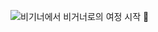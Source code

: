 ![비기너에서 비거너로의 여정 시작 🍏](https://github.com/Begin-Vegan/.github/assets/32347874/1e465508-a278-4fa8-9750-8a5004322c82)
